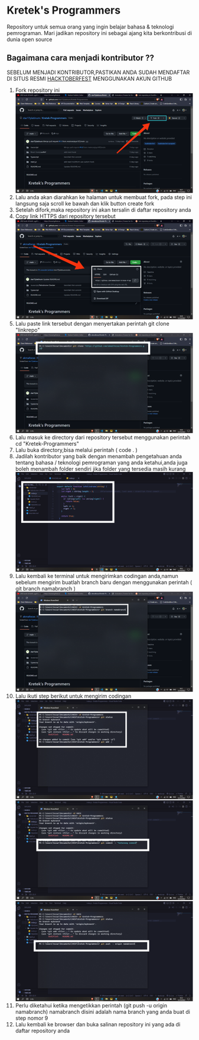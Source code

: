 # Kretek's Programmers

Repository untuk semua orang yang ingin belajar bahasa & teknologi pemrograman.
Mari jadikan repository ini sebagai ajang kita berkontribusi di dunia open source

## Bagaimana cara menjadi kontributor ??

SEBELUM MENJADI KONTRIBUTOR,PASTIKAN ANDA SUDAH MENDAFTAR DI SITUS RESMI [HACKTOBERFEST](https://hacktoberfest.com/) MENGGUNAKAN AKUN GITHUB

1. Fork repository ini
   ![ForkRepo](https://github.com/star17platinum/Kretek-Programmers/blob/main/Tutorial/step1.png)
2. Lalu anda akan diarahkan ke halaman untuk membuat fork, pada step ini langsung saja scroll ke bawah dan klik button create fork
3. Setelah difork,maka repository ini akan tersalin di daftar repository anda
4. Copy link HTTPS dari repository tersebut
   ![CloneRepo](https://github.com/star17platinum/Kretek-Programmers/blob/main/Tutorial/step2.png)
5. Lalu paste link tersebut dengan menyertakan perintah git clone "linkrepo"
   ![Clone](https://github.com/star17platinum/Kretek-Programmers/blob/main/Tutorial/step3.png)
6. Lalu masuk ke directory dari repository tersebut menggunakan perintah cd "Kretek-Programmers"
7. Lalu buka directory,bisa melalui perintah ( code . )
8. Jadilah kontributor yang baik dengan menambah pengetahuan anda tentang bahasa / teknologi pemrograman yang anda ketahui,anda juga boleh menambah folder sendiri jika folder yang tersedia masih kurang
   ![Ngoding](https://github.com/star17platinum/Kretek-Programmers/blob/main/Tutorial/step4.png)
9. Lalu kembali ke terminal untuk mengirimkan codingan anda,namun sebelum mengirim buatlah branch baru dengan menggunakan perintah ( git branch namabranch )
   ![createnewbranch](https://github.com/star17platinum/Kretek-Programmers/blob/main/Tutorial/step5.png)
10. Lalu ikuti step berikut untuk mengirim codingan
    ![gitadd](https://github.com/star17platinum/Kretek-Programmers/blob/main/Tutorial/step6.png)
    ![gitacommit](https://github.com/star17platinum/Kretek-Programmers/blob/main/Tutorial/step7.png)
    ![gitpush](https://github.com/star17platinum/Kretek-Programmers/blob/main/Tutorial/step8.png)
11. Perlu diketahui ketika mengetikkan perintah (git push -u origin namabranch)
    namabranch disini adalah nama branch yang anda buat di step nomor 9
12. Lalu kembali ke browser dan buka salinan repository ini yang ada di daftar repository anda
